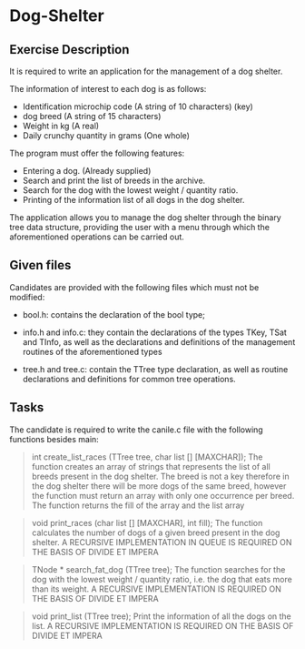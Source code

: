 # Dog-Shelter
## Exercise Description
It is required to write an application for the management of a dog shelter.

The information of interest to each dog is as follows:
- Identification microchip code (A string of 10 characters) (key)
- dog breed (A string of 15 characters)
- Weight in kg (A real)
- Daily crunchy quantity in grams (One whole)

The program must offer the following features:
- Entering a dog. (Already supplied)
- Search and print the list of breeds in the archive.
- Search for the dog with the lowest weight / quantity ratio.
- Printing of the information list of all dogs in the dog shelter.

The application allows you to manage the dog shelter through the binary tree data structure, providing the user with a menu through which the aforementioned operations can be carried out.

## Given files
Candidates are provided with the following files which must not be modified:
- bool.h: contains the declaration of the bool type;

- info.h and info.c: they contain the declarations of the types TKey, TSat and TInfo, as well as the declarations and definitions of the management routines of the aforementioned types

- tree.h and tree.c: contain the TTree type declaration, as well as routine declarations and definitions for common tree operations.

## Tasks
The candidate is required to write the canile.c file with the following functions besides main:

> int create_list_races (TTree tree, char list [] [MAXCHAR]);
The function creates an array of strings that represents the list of all breeds present in the dog shelter. The breed is not a key therefore in the dog shelter there will be more dogs of the same breed, however the function must return an array with only one occurrence per breed. The function returns the fill of the array and the list array

> void print_races (char list [] [MAXCHAR], int fill);
The function calculates the number of dogs of a given breed present in the dog shelter.
A RECURSIVE IMPLEMENTATION IN QUEUE IS REQUIRED ON THE BASIS OF DIVIDE ET IMPERA

> TNode * search_fat_dog (TTree tree);
The function searches for the dog with the lowest weight / quantity ratio, i.e. the dog that eats more than its weight.
A RECURSIVE IMPLEMENTATION IS REQUIRED ON THE BASIS OF DIVIDE ET IMPERA

> void print_list (TTree tree);
Print the information of all the dogs on the list.
A RECURSIVE IMPLEMENTATION IS REQUIRED ON THE BASIS OF DIVIDE ET IMPERA